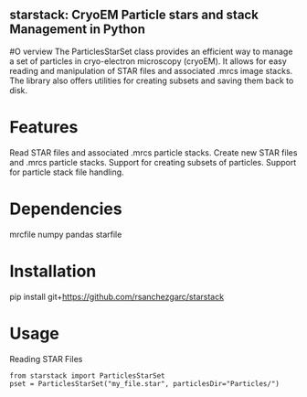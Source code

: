 ## starstack: CryoEM Particle stars and stack Management in Python


#O verview
The ParticlesStarSet class provides an efficient way to manage a set of particles in cryo-electron microscopy (cryoEM). 
It allows for easy reading and manipulation of STAR files and associated .mrcs image stacks. 
The library also offers utilities for creating subsets and saving them back to disk.

# Features

Read STAR files and associated .mrcs particle stacks.
Create new STAR files and .mrcs particle stacks.
Support for creating subsets of particles.
Support for particle stack file handling.

# Dependencies
mrcfile
numpy
pandas
starfile

# Installation
pip install git+https://github.com/rsanchezgarc/starstack

# Usage
Reading STAR Files

```
from starstack import ParticlesStarSet
pset = ParticlesStarSet("my_file.star", particlesDir="Particles/")
```